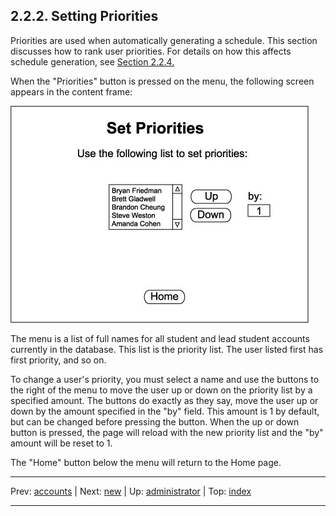 ## 2.2.2. Setting Priorities

Priorities are used when automatically generating a schedule. This section discusses how to rank user priorities. For details on how this affects schedule generation, see [Section 2.2.4.](generating.md)

When the "Priorities" button is pressed on the menu, the following screen appears in the content frame:

![](images/priorities.jpg)

The menu is a list of full names for all student and lead student accounts currently in the database. This list is the priority list. The user listed first has first priority, and so on.

To change a user's priority, you must select a name and use the buttons to the right of the menu to move the user up or down on the priority list by a specified amount. The buttons do exactly as they say, move the user up or down by the amount specified in the "by" field. This amount is 1 by default, but can be changed before pressing the button. When the up or down button is pressed, the page will reload with the new priority list and the "by" amount will be reset to 1.

The "Home" button below the menu will return to the Home page.

* * *
Prev: [accounts](accounts.md) | Next: [new](new.md) | Up: [administrator](administrator.md) | Top: [index](../../index.md)
* * *
